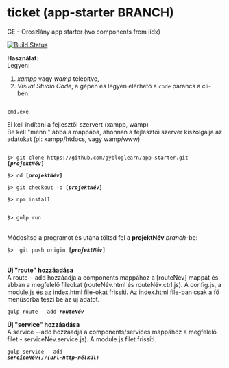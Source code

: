 # ticket (app-starter BRANCH)
GE - Oroszlány app starter (wo components from iidx)

[![Build Status](https://travis-ci.org/gybloglearn/app-starter.svg?branch=master)](https://travis-ci.org/gybloglearn/app-starter)

<b>Használat:</b><br>
Legyen:<br>
1. <i>xampp</i> vagy <i>wamp</i> telepítve, <br>
2. <i>Visual Studio Code</i>,  a gépen és legyen elérhető a <code>code</code> parancs a cli-ben.

<code>
cmd.exe
</code>

El kell indítani a fejlesztői szervert (xampp, wamp)<br>
Be kell "menni" abba a mappába, ahonnan a fejlesztői szerver kiszolgálja az adatokat (pl: xampp/htdocs, vagy wamp/www)

<code>
$> git clone https://github.com/gybloglearn/app-starter.git <b>[<i>projektNév</i>]</b>
</code>

<code>
$> cd <b>[<i>projektNév</i>]</b>
</code>

<code>
$> git checkout -b <b>[<i>projektNév</i>]</b>
</code>

<code>
$> npm install<br>
</code>

<code>
$> gulp run<br>
</code>

<br>
Módosítsd a programot és utána töltsd fel a <b>projektNév</b> <i>branch</i>-be:<br>

<code>
$>  git push origin <b>[<i>projektNév</i>]</b>
</code>
<br>

<b>Új "route" hozzáadása </b><br>
A route --add hozzáadja a components mappához a [routeNév] mappát és abban a megfelelő fileokat (routeNév.html és routeNév.ctrl.js). A config.js, a module.js és az index.html file-okat frissíti. Az index.html file-ban csak a fő menüsorba teszi be az új adatot.


<code>gulp route --add <b><i>routeNév</i></b></code>

<b>Új "service" hozzáadása </b><br>
A service --add hozzáadja a components/services mappához a megfelelő filet - serviceNév.service.js). A module.js filet frissíti.


<code>gulp service --add <b><i>serciceNév</i>://<i>(url-http-nélkül)</i></b></code>
